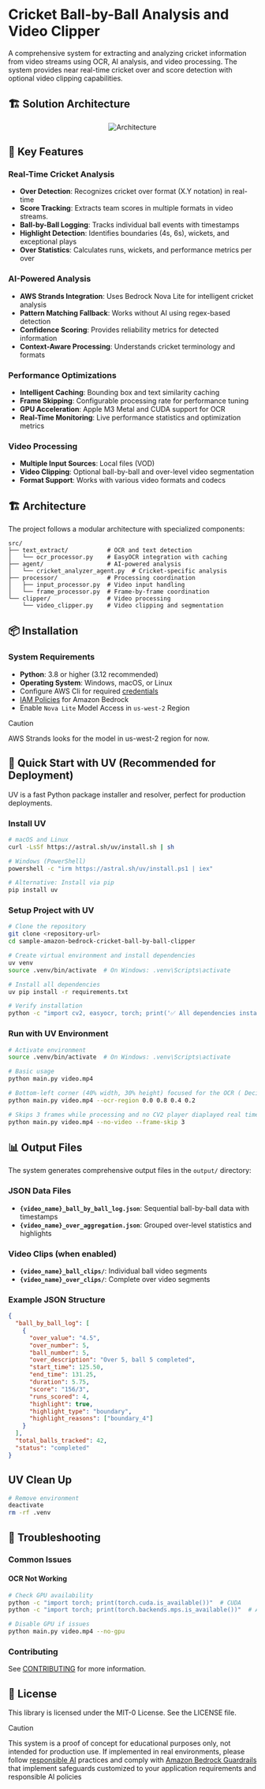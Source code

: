 # Cricket Ball-by-Ball Analysis and Video Clipper

A comprehensive system for extracting and analyzing cricket information from video streams using OCR, AI analysis, and video processing. The system provides near real-time cricket over and score detection with optional video clipping capabilities.

## 🏗️ Solution Architecture

<p align="center">
  <img src="./misc/crick-ball-by-ball-clipping.png" alt="Architecture">
</p>

## 🏏 Key Features

### Real-Time Cricket Analysis
- **Over Detection**: Recognizes cricket over format (X.Y notation) in real-time
- **Score Tracking**: Extracts team scores in multiple formats in video streams.
- **Ball-by-Ball Logging**: Tracks individual ball events with timestamps
- **Highlight Detection**: Identifies boundaries (4s, 6s), wickets, and exceptional plays
- **Over Statistics**: Calculates runs, wickets, and performance metrics per over

### AI-Powered Analysis
- **AWS Strands Integration**: Uses Bedrock Nova Lite for intelligent cricket analysis
- **Pattern Matching Fallback**: Works without AI using regex-based detection
- **Confidence Scoring**: Provides reliability metrics for detected information
- **Context-Aware Processing**: Understands cricket terminology and formats

### Performance Optimizations
- **Intelligent Caching**: Bounding box and text similarity caching
- **Frame Skipping**: Configurable processing rate for performance tuning
- **GPU Acceleration**: Apple M3 Metal and CUDA support for OCR
- **Real-Time Monitoring**: Live performance statistics and optimization metrics

### Video Processing
- **Multiple Input Sources**: Local files (VOD)
- **Video Clipping**: Optional ball-by-ball and over-level video segmentation
- **Format Support**: Works with various video formats and codecs

## 🏗️ Architecture

The project follows a modular architecture with specialized components:

```
src/
├── text_extract/           # OCR and text detection
│   └── ocr_processor.py    # EasyOCR integration with caching
├── agent/                  # AI-powered analysis
│   └── cricket_analyzer_agent.py  # Cricket-specific analysis
├── processor/              # Processing coordination
│   ├── input_processor.py  # Video input handling
│   └── frame_processor.py  # Frame-by-frame coordination
└── clipper/                # Video processing
    └── video_clipper.py    # Video clipping and segmentation
```

## 📦 Installation

### System Requirements
- **Python**: 3.8 or higher (3.12 recommended)
- **Operating System**: Windows, macOS, or Linux
- Configure AWS Cli for required [credentials](https://docs.aws.amazon.com/cli/v1/userguide/cli-configure-files.html)
- [IAM Policies](https://docs.aws.amazon.com/bedrock/latest/userguide/security-iam-awsmanpol.html) for Amazon Bedrock
- Enable `Nova Lite` Model Access in `us-west-2` Region

> [!CAUTION]
> AWS Strands looks for the model in us-west-2 region for now.

## 🚀 Quick Start with UV (Recommended for Deployment)

UV is a fast Python package installer and resolver, perfect for production deployments.

### Install UV
```bash
# macOS and Linux
curl -LsSf https://astral.sh/uv/install.sh | sh

# Windows (PowerShell)
powershell -c "irm https://astral.sh/uv/install.ps1 | iex"

# Alternative: Install via pip
pip install uv
```

### Setup Project with UV
```bash
# Clone the repository
git clone <repository-url>
cd sample-amazon-bedrock-cricket-ball-by-ball-clipper

# Create virtual environment and install dependencies
uv venv
source .venv/bin/activate  # On Windows: .venv\Scripts\activate

# Install all dependencies
uv pip install -r requirements.txt

# Verify installation
python -c "import cv2, easyocr, torch; print('✅ All dependencies installed successfully')"
```

### Run with UV Environment
```bash
# Activate environment
source .venv/bin/activate  # On Windows: .venv\Scripts\activate

# Basic usage
python main.py video.mp4

# Bottom-left corner (40% width, 30% height) focused for the OCR ( Decided based ont4he score and over graphics)
python main.py video.mp4 --ocr-region 0.0 0.8 0.4 0.2

# Skips 3 frames while processing and no CV2 player diaplayed real time for frames.
python main.py video.mp4 --no-video --frame-skip 3

```

## 📊 Output Files

The system generates comprehensive output files in the `output/` directory:

### JSON Data Files
- **`{video_name}_ball_by_ball_log.json`**: Sequential ball-by-ball data with timestamps
- **`{video_name}_over_aggregation.json`**: Grouped over-level statistics and highlights

### Video Clips (when enabled)
- **`{video_name}_ball_clips/`**: Individual ball video segments
- **`{video_name}_over_clips/`**: Complete over video segments

### Example JSON Structure
```json
{
  "ball_by_ball_log": [
    {
      "over_value": "4.5",
      "over_number": 5,
      "ball_number": 5,
      "over_description": "Over 5, ball 5 completed",
      "start_time": 125.50,
      "end_time": 131.25,
      "duration": 5.75,
      "score": "156/3",
      "runs_scored": 4,
      "highlight": true,
      "highlight_type": "boundary",
      "highlight_reasons": ["boundary_4"]
    }
  ],
  "total_balls_tracked": 42,
  "status": "completed"
}
```

## UV Clean Up

```bash
# Remove environment
deactivate
rm -rf .venv
```


## 🐛 Troubleshooting

### Common Issues

#### OCR Not Working
```bash
# Check GPU availability
python -c "import torch; print(torch.cuda.is_available())"  # CUDA
python -c "import torch; print(torch.backends.mps.is_available())"  # Apple Metal

# Disable GPU if issues
python main.py video.mp4 --no-gpu
```

### Contributing

See [CONTRIBUTING](CONTRIBUTING.md#security-issue-notifications) for more information.

## 📄 License

This library is licensed under the MIT-0 License. See the LICENSE file.

> [!CAUTION]
> This system is a proof of concept for educational purposes only, not intended for production use. If implemented in real environments, please follow [responsible AI](https://aws.amazon.com/ai/responsible-ai/) practices and comply with [Amazon Bedrock Guardrails](https://aws.amazon.com/bedrock/guardrails/) that implement safeguards customized to your application requirements and responsible AI policies
